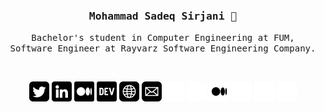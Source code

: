 <div align='center'>

<h3><samp><strong>Mohammad Sadeq Sirjani</strong> 👋 </samp></h3>

<p> <samp>Bachelor's student in Computer Engineering at FUM, <br> Software Engineer at Rayvarz Software Engineering Company. </samp></p>

  <br>
  
[![](img/twitter.png)](https://twitter.com/msadeqsirjani/#gh-light-mode-only)
[![](img/linkedin.png)](https://linkedin.com/feed/msadeqsirjani/#gh-light-mode-only)
[![](img/medium.png)](https://msadeqsirjani.medium.com/#gh-light-mode-only)
[![](img/dev.png)](https://dev.to/msadeqsirjani/#gh-light-mode-only)
[![](img/web.png)](https://msadeqsirjani.github.io/#gh-light-mode-only)
[![](img/mail.png)](mailto:m.sadeq.sirjani@gmail.com/#gh-light-mode-only)
[![](img/twitter-light.png)](https://twitter.com/msadeqsirjani/#gh-dark-mode-only)
[![](img/linkedin-light.png)](https://linkedin.com/feed/msadeqsirjani/#gh-dark-mode-only)
[![](img/medium-light.png)](https://msadeqsirjani.medium.com/#gh-dark-mode-only)
[![](img/dev-light.png)](https://dev.to/msadeqsirjani/#gh-dark-mode-only)
[![](img/web-light.png)](https://msadeqsirjani.github.io/#gh-dark-mode-only)
[![](img/mail-light.png)](mailto:m.sadeq.sirjani@gmail.com/#gh-dark-mode-only)

</div>
